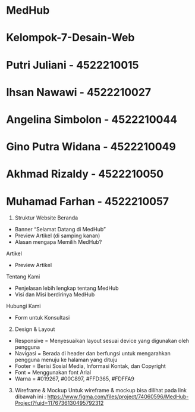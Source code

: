 # MedHub
# Kelompok-7-Desain-Web
# Putri Juliani - 4522210015
# Ihsan Nawawi - 4522210027
# Angelina Simbolon - 4522210044
# Gino Putra Widana - 4522210049
# Akhmad Rizaldy - 4522210050
# Muhamad Farhan - 4522210057

1.	Struktur Website
Beranda
-	Banner “Selamat Datang di MedHub”
-	Preview Artikel (di samping kanan)
-	Alasan mengapa Memilih MedHub?

Artikel
-	Preview Artikel

Tentang Kami
-	Penjelasan lebih lengkap tentang MedHub
-	Visi dan Misi berdirinya MedHub

Hubungi Kami
-	Form untuk Konsultasi

2.	Design & Layout
-	Responsive = Menyesuaikan layout sesuai device yang digunakan oleh pengguna
-	Navigasi = Berada di header dan berfungsi untuk mengarahkan pengguna menuju ke halaman yang dituju
-	Footer = Berisi Sosial Media, Informasi Kontak, dan Copyright
-	Font = Menggunakan font Arial
-	Warna = #019267, #00C897, #FFD365, #FDFFA9

3.	Wireframe & Mockup
Untuk wireframe & mockup bisa dilihat pada link dibawah ini :
https://www.figma.com/files/project/74060596/MedHub-Project?fuid=1176736130495792312
